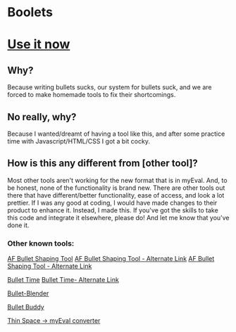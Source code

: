 # Boolets

# [Use it now](https://whurleywhurley.github.io/boolets)

## Why?
Because writing bullets sucks, our system for bullets suck, and we are forced to make homemade tools to fix their shortcomings.

## No really, why?
Because I wanted/dreamt of having a tool like this, and after some practice time with Javascript/HTML/CSS I got a bit cocky.

## How is this any different from [other tool]?
Most other tools aren't working for the new format that is in myEval. And, to be honest, none of the functionality is brand new. There are other tools out there that have different/better functionality, ease of access, and look a lot prettier. If I was any good at coding, I would have made changes to their product to enhance it. Instead, I made this. If you've got the skills to take this code and integrate it elsewhere, please do! And let me know that you've done it.

### Other known tools:
[AF Bullet Shaping Tool](https://af-vcd.github.io/pdf-bullets/)
[AF Bullet Shaping Tool - Alternate Link](https://afbs.airforcehub.com/)
[AF Bullet Shaping Tool - Alternate Link](https://www.lightningwithinfive.com/AFBS)

[Bullet Time](https://smpentecost.github.io/BulletTime/)
[Bullet Time- Alternate Link](https://www.lightningwithinfive.com/BulletTime/)

[Bullet-Blender](https://github.com/Jukari2003/Bullet-Blender)

[Bullet Buddy](https://af-tools.github.io/bullet-buddy/)

[Thin Space &rarr; myEval converter](https://regex101.com/r/vYFxZW/1)